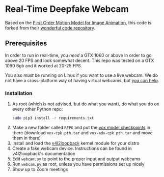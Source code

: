 # Real-Time Deepfake Webcam

Based on the [First Order Motion Model for Image Animation](https://papers.nips.cc/paper/8935-first-order-motion-model-for-image-animation), this code is forked from their [wonderful code repository](https://github.com/AliaksandrSiarohin/first-order-model).

## Prerequisites

In order to run in real-time, you _need_ a GTX 1060 or above in order to go above 20 FPS and look somewhat decent. This repo was tested on a GTX 1060 6gb and it worked at 20-25 FPS.

You also _must_ be running on Linux if you want to use a live webcam. We do not have a cross-platform way of having virtual webcams, but [you can help](https://github.com/Noorquacker/deepfake-webcam/pulls).

### Installation

1. As root (which is not advised, but do what you want), do what you do on every other Python repo:  
	```bash
	sudo pip3 install -r requirements.txt
	```
2. Make a new folder called `REPO` and put the [vox model checkpoints](https://drive.google.com/open?id=1PyQJmkdCsAkOYwUyaj_l-l0as-iLDgeH) in there (download `vox-cpk.pth.tar` and `vox-adv-cpk.pth.tar` and move them in there)
3. Install and load the [v4l2loopback](https://github.com/umlaeute/v4l2loopback#DISTRIBUTIONS) kernel module for your distro
4. Create a fake webcam device. Instructions can be found in v4l2loopback's documentation
5. Edit `webcam.py` to point to the proper input and output webcams
6. Run `webcam.py` as root, unless you have permissions set up nicely
7. Show up to Zoom meetings

